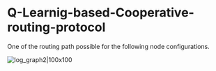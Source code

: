 # Q-Learnig-based-Cooperative-routing-protocol

One of the routing path possible for the following node configurations.

![log_graph2|100x100](https://github.com/DextroLaev/Q-Learnig-based-Cooperative-routing-protocol/assets/44888331/95aef621-96b0-40d3-b5d9-bc0980f60705)
